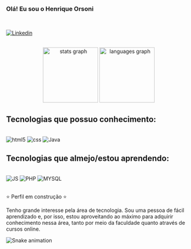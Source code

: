 ### Olá! Eu sou o Henrique Orsoni

<br/>

[![Linkedin](https://img.shields.io/badge/LinkedIn-0077B5?style=for-the-badge&logo=linkedin&logoColor=white)](www.linkedin.com/in/henrique-orsoni-54a2a52b8)

<br/>

<div align="center">
  <img src="https://github-readme-stats.vercel.app/api?username=HenriqueOrsoni&hide_title=false&hide_rank=false&show_icons=true&include_all_commits=true&count_private=true&disable_animations=false&theme=prussian&locale=en&hide_border=false&order=1" height="150" alt="stats graph"  />
  <img src="https://github-readme-stats.vercel.app/api/top-langs?username=HenriqueOrsoni&locale=en&hide_title=false&layout=compact&card_width=320&langs_count=5&theme=prussian&hide_border=false&order=2" height="150" alt="languages graph"  />
</div>

###

## Tecnologias que possuo conhecimento:

<div style="display: inline_block"><br/>
<img text-align="center" alt="html5" src="https://img.shields.io/badge/HTML5-E34F26?style=for-the-badge&logo=html5&logoColor=white"/> 
<img text-align="center" alt="css" src="https://img.shields.io/badge/CSS3-1572B6?style=for-the-badge&logo=css3&logoColor=white"/>
<img text-align="center" alt="Java" src="https://img.shields.io/badge/Java-ED8B00?style=for-the-badge&logo=openjdk&logoColor=white"/>


## Tecnologias que almejo/estou aprendendo:
<br/>
<img text-align="center" alt="JS" src="https://img.shields.io/badge/JavaScript-F7DF1E?style=for-the-badge&logo=javascript&logoColor=black"/>
<img text-align="center" alt="PHP" src="https://img.shields.io/badge/PHP-777BB4?style=for-the-badge&logo=php&logoColor=white"/>
<img text-align="center" alt="MYSQL" src="https://img.shields.io/badge/MySQL-7B68EE?style=for-the-badge&logo=mysql&logoColor=white"/>

</br>
</br>

⭐ Perfil em construção ⭐

Tenho grande interesse pela área de tecnologia. Sou uma pessoa de fácil aprendizado e, por isso, estou aproveitando ao máximo para adquirir conhecimento nessa área, tanto por meio da faculdade quanto através de cursos online.

<img src="https://raw.githubusercontent.com/HenriqueOrsoni/HenriqueOrsoni/output/snake.svg" alt="Snake animation" />


